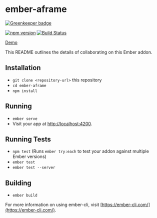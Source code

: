 # ember-aframe

[![Greenkeeper badge](https://badges.greenkeeper.io/kellyselden/ember-aframe.svg)](https://greenkeeper.io/)

[![npm version](https://badge.fury.io/js/ember-aframe.svg)](https://badge.fury.io/js/ember-aframe)
[![Build Status](https://travis-ci.org/kellyselden/ember-aframe.svg?branch=master)](https://travis-ci.org/kellyselden/ember-aframe)

[Demo](https://kellyselden.github.io/ember-aframe)

This README outlines the details of collaborating on this Ember addon.

## Installation

* `git clone <repository-url>` this repository
* `cd ember-aframe`
* `npm install`

## Running

* `ember serve`
* Visit your app at [http://localhost:4200](http://localhost:4200).

## Running Tests

* `npm test` (Runs `ember try:each` to test your addon against multiple Ember versions)
* `ember test`
* `ember test --server`

## Building

* `ember build`

For more information on using ember-cli, visit [https://ember-cli.com/](https://ember-cli.com/).
